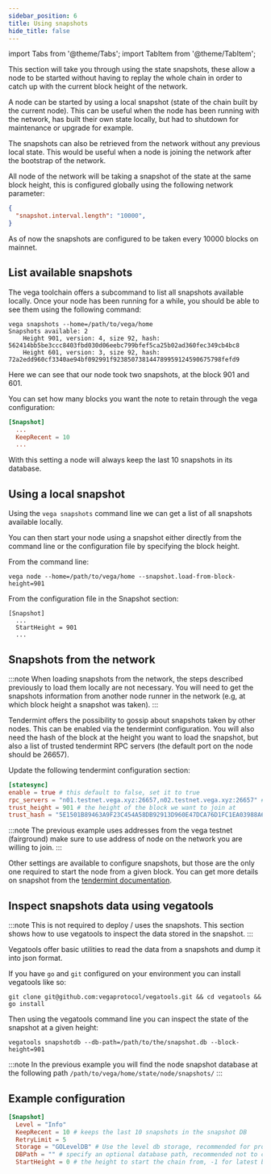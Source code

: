 ```yaml
---
sidebar_position: 6
title: Using snapshots
hide_title: false
---
```


import Tabs from '@theme/Tabs';
import TabItem from '@theme/TabItem';

This section will take you through using the state snapshots, these allow a node to be started without having to replay the whole chain in order to catch up with the current block height of the network.

A node can be started by using a local snapshot (state of the chain built by the current node). This can be useful when the node has been running with the network, has built their own state locally, but had to shutdown for maintenance or upgrade for example.

The snapshots can also be retrieved from the network without any previous local state. This would be useful when a node is joining the network after the bootstrap of the network.

All node of the network will be taking a snapshot of the state at the same block height, this is configured globally using the following network parameter:
```Json
{
  "snapshot.interval.length": "10000",
}
```
As of now the snapshots are configured to be taken every 10000 blocks on mainnet.

## List available snapshots
The vega toolchain offers a subcommand to list all snapshots available locally. Once your node has been running for a while, you should be able to see them using the following command:
```
vega snapshots --home=/path/to/vega/home
Snapshots available: 2
	Height 901, version: 4, size 92, hash: 562414bb5be3ccc8403fbd030d06eebc799bfef5ca25b02ad360fec349cb4bc8
	Height 601, version: 3, size 92, hash: 72a2edd960cf3340ae94bf092991f923850738144789959124590675798fefd9
```
Here we can see that our node took two snapshots, at the block 901 and 601.

You can set how many blocks you want the note to retain through the vega configuration:
```Toml
[Snapshot]
  ...
  KeepRecent = 10
  ...
```
With this setting a node will always keep the last 10 snapshots in its database.

## Using a local snapshot
Using the `vega snapshots` command line we can get a list of all snapshots available locally.

You can then start your node using a snapshot either directly from the command line or the configuration file by specifying the block height.

From the command line:
```
vega node --home=/path/to/vega/home --snapshot.load-from-block-height=901
```

From the configuration file in the Snapshot section:
```
[Snapshot]
  ...
  StartHeight = 901
  ...
```

## Snapshots from the network

:::note
When loading snapshots from the network, the steps described previously to load them locally are not necessary. You will need to get the snapshots information from another
node runner in the network (e.g, at which block height a snapshot was taken).
:::

Tendermint offers the possibility to gossip about snapshots taken by other nodes. This can be enabled via the tendermint configuration. You will also need the hash of the block at the height you want to load the snapshot, but also a list of trusted tendermint RPC servers (the default port on the node should be 26657).

Update the following tendermint configuration section:
```Toml
[statesync]
enable = true # this default to false, set it to true
rpc_servers = "n01.testnet.vega.xyz:26657,n02.testnet.vega.xyz:26657" # a comma separated list of tendermint rpc
trust_height = 901 # the height of the block we want to join at
trust_hash = "5E1501B89463A9F23C454A58DB92913D960E47DCA76D1FC1EA03988A6C6D0C30" # the hash of the block
```

:::note
The previous example uses addresses from the vega testnet (fairground) make sure to use address of node on the network you are willing to join.
:::

Other settings are available to configure snapshots, but those are the only one required to start the node from a given block. You can get more details on snapshot from the [tendermint documentation](https://docs.tendermint.com/master/spec/abci/apps.html#state-sync).

## Inspect snapshots data using vegatools

:::note
This is not required to deploy / uses the snapshots. This section shows how to use vegatools to inspect the data stored in the snapshot.
:::

Vegatools offer basic utilities to read the data from a snapshots and dump it into json format.

If you have `go` and `git` configured on your environment you can install vegatools like so:
```
git clone git@github.com:vegaprotocol/vegatools.git && cd vegatools && go install
```

Then using the vegatools command line you can inspect the state of the snapshot at a given height:
```
vegatools snapshotdb --db-path=/path/to/the/snapshot.db --block-height=901
```

:::note
In the previous example you will find the node snapshot database at the following path `/path/to/vega/home/state/node/snapshots/`
:::

## Example configuration

```Toml
[Snapshot]
  Level = "Info"
  KeepRecent = 10 # keeps the last 10 snapshots in the snapshot DB
  RetryLimit = 5
  Storage = "GOLevelDB" # Use the level db storage, recommended for production
  DBPath = "" # specify an optional database path, recommended not to change this for production and keep the default
  StartHeight = 0 # the height to start the chain from, -1 for latest block, 0 to start from genesis, or a block height from a recent snapshot
```
